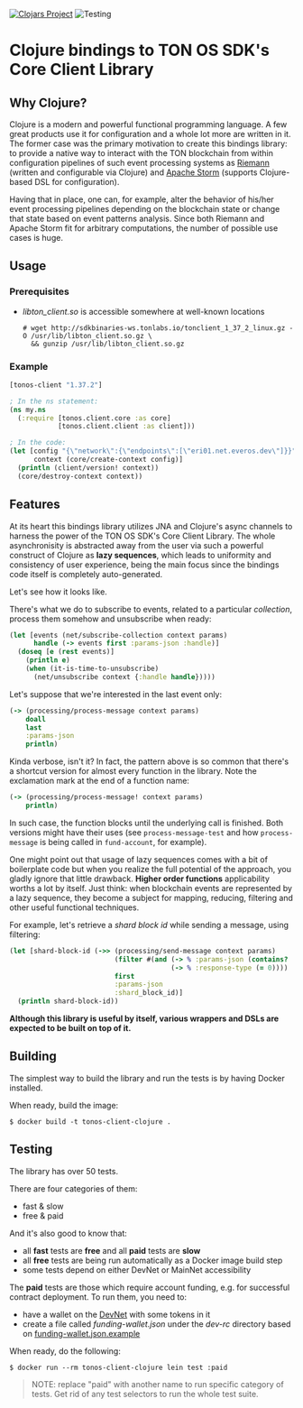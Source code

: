[![Clojars Project](https://img.shields.io/clojars/vpre/tonos-client.svg)](https://clojars.org/tonos-client)
![Testing](https://github.com/serge-medvedev/tonos-client-clojure/workflows/tests/badge.svg)

# Clojure bindings to TON OS SDK's Core Client Library

## Why Clojure?

Clojure is a modern and powerful functional programming language. A few great products use it for configuration and a whole lot more are written in it. The former case was the primary motivation to create this bindings library: to provide a native way to interact with the TON blockchain from within configuration pipelines of such event processing systems as [Riemann](https://riemann.io/) (written and configurable via Clojure) and [Apache Storm](https://storm.apache.org/) (supports Clojure-based DSL for configuration).

Having that in place, one can, for example, alter the behavior of his/her event processing pipelines depending on the blockchain state or change that state based on event patterns analysis. Since both Riemann and Apache Storm fit for arbitrary computations, the number of possible use cases is huge.

## Usage
### Prerequisites
- _libton_client.so_ is accessible somewhere at well-known locations
  ```console
  # wget http://sdkbinaries-ws.tonlabs.io/tonclient_1_37_2_linux.gz -O /usr/lib/libton_client.so.gz \
    && gunzip /usr/lib/libton_client.so.gz
  ```
### Example
```clojure
[tonos-client "1.37.2"]

; In the ns statement:
(ns my.ns
  (:require [tonos.client.core :as core]
            [tonos.client.client :as client]))

; In the code:
(let [config "{\"network\":{\"endpoints\":[\"eri01.net.everos.dev\"]}}"
      context (core/create-context config)]
  (println (client/version! context))
  (core/destroy-context context))
```

## Features

At its heart this bindings library utilizes JNA and Clojure's async channels to harness the power of the TON OS SDK's Core Client Library.
The whole asynchronisity is abstracted away from the user via such a powerful construct of Clojure as __lazy sequences__, which leads to uniformity and consistency of user experience, being the main focus since the bindings code itself is completely auto-generated.

Let's see how it looks like.

There's what we do to subscribe to events, related to a particular _collection_, process them somehow and unsubscribe when ready:
```clojure
(let [events (net/subscribe-collection context params)
      handle (-> events first :params-json :handle)]
  (doseq [e (rest events)]
    (println e)
    (when (it-is-time-to-unsubscribe)
      (net/unsubscribe context {:handle handle}))))
```

Let's suppose that we're interested in the last event only:
```clojure
(-> (processing/process-message context params)
    doall
    last
    :params-json
    println)
```

Kinda verbose, isn't it? In fact, the pattern above is so common that there's a shortcut version for almost every function in the library. Note the exclamation mark at the end of a function name:
```clojure
(-> (processing/process-message! context params)
    println)
```
In such case, the function blocks until the underlying call is finished. Both versions might have their uses (see `process-message-test` and how `process-message` is being called in `fund-account`, for example).

One might point out that usage of lazy sequences comes with a bit of boilerplate code but when you realize the full potential of the approach, you gladly ignore that little drawback. __Higher order functions__ applicability worths a lot by itself. Just think: when blockchain events are represented by a lazy sequence, they become a subject for mapping, reducing, filtering and other useful functional techniques.

For example, let's retrieve a _shard block id_ while sending a message, using filtering:
```clojure
(let [shard-block-id (->> (processing/send-message context params)
                          (filter #(and (-> % :params-json (contains? :shard_block_id))
                                        (-> % :response-type (= 0))))
                          first
                          :params-json
                          :shard_block_id)]
  (println shard-block-id))
```

__Although this library is useful by itself, various wrappers and DSLs are expected to be built on top of it.__

## Building

The simplest way to build the library and run the tests is by having Docker installed.

When ready, build the image:
```console
$ docker build -t tonos-client-clojure .
```

## Testing

The library has over 50 tests.

There are four categories of them:
- fast & slow
- free & paid

And it's also good to know that:
- all __fast__ tests are __free__ and all __paid__ tests are __slow__
- all __free__ tests are being run automatically as a Docker image build step
- some tests depend on either DevNet or MainNet accessibility

The __paid__ tests are those which require account funding, e.g. for successful contract deployment. To run them, you need to:
- have a wallet on the [DevNet](https://net.ton.dev) with some tokens in it
- create a file called _funding-wallet.json_ under the _dev-rc_ directory based on [funding-wallet.json.example](dev-rc/funding-wallet.json.example)

When ready, do the following:
```shell
$ docker run --rm tonos-client-clojure lein test :paid
```
> NOTE: replace "paid" with another name to run specific category of tests. Get rid of any test selectors to run the whole test suite.
